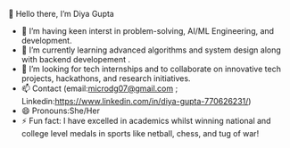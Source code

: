  👋 Hello there, I’m Diya Gupta
- 👀 I’m having keen interst in problem-solving, AI/ML Engineering, and development.
- 🌱 I’m currently learning advanced algorithms and system design along with backend developement .
- 💞️ I’m looking for tech internships and to collaborate on innovative tech projects, hackathons, and research initiatives. 
- 📫 Contact (email:microdg07@gmail.com ; Linkedin:https://www.linkedin.com/in/diya-gupta-770626231/)
- 😄 Pronouns:She/Her
- ⚡ Fun fact: I have excelled in academics whilst winning national and college level medals in sports like netball, chess, and tug of war!

<!---
Diya-Gupta26/Diya-Gupta26 is a ✨ special ✨ repository because its `README.md` (this file) appears on your GitHub profile.
You can click the Preview link to take a look at your changes.
--->

